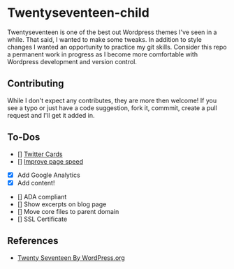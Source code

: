 # Twentyseventeen-child

Twentyseventeen is one of the best out Wordpress themes I've seen in a while. That said, I wanted to make some tweaks. In addition to style changes I wanted an opportunity to practice my git skills. Consider this repo a permanent work in progress as I become more comfortable with Wordpress development and version control.

## Contributing

While I don't expect any contributes, they are more then welcome! If you see a typo or just have a code suggestion, fork it, commmit, create a pull request and I'll get it added in. 

## To-Dos

- [] [Twitter Cards](https://dev.twitter.com/cards/overview)
- [] [Improve page speed](https://developers.google.com/speed/pagespeed/insights/?url=http%3A%2F%2Fshannoncrabill.com%2Fblog%2F&tab=mobile)
- [X] Add Google Analytics
- [X] Add content!
- [] ADA compliant
- [] Show excerpts on blog page 
- [] Move core files to parent domain
- [] SSL Certificate

## References

* [Twenty Seventeen By WordPress.org](https://wordpress.org/themes/twentyseventeen/)